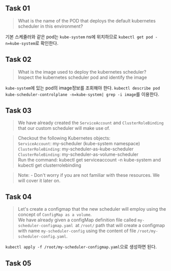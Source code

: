 ## Task 01

> What is the name of the POD that deploys the default kubernetes scheduler in this environment?

기본 스케쥴러와 같은 pod는 `kube-system` ns에 위치하므로 `kubectl get pod -n=kube-system`로 확인한다.

## Task 02

> What is the image used to deploy the kubernetes scheduler?  
> Inspect the kubernetes scheduler pod and identify the image

`kube-system`에 있는 pod의 image정보를 조회해야 한다. `kubectl describe pod kube-scheduler-controlplane -n=kube-system| grep -i image`를 이용한다.

## Task 03

> We have already created the `ServiceAccount` and `ClusterRoleBinding` that our custom scheduler will make use of.

> Checkout the following Kubernetes objects:  
> `ServiceAccount`: my-scheduler (kube-system namespace)  
> `ClusterRoleBinding`: my-scheduler-as-kube-scheduler  
> `ClusterRoleBinding`: my-scheduler-as-volume-scheduler  
> Run the command: kubectl get serviceaccount -n kube-system and kubectl get clusterrolebinding

> Note: - Don't worry if you are not familiar with these resources. We will cover it later on.

## Task 04

> Let's create a configmap that the new scheduler will employ using the concept of `ConfigMap as a volume`.  
> We have already given a configMap definition file called `my-scheduler-configmap.yaml `at `/root/` path that will create a configmap with name `my-scheduler-config` using the content of file `/root/my-scheduler-config.yaml`.

`kubectl apply -f /root/my-scheduler-configmap.yaml`으로 생성하면 된다.

## Task 05


